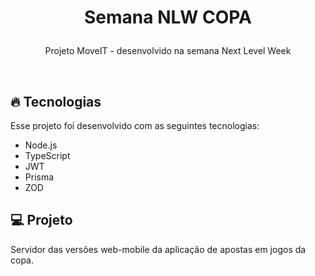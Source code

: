 <h1 align="center">
  <p>Semana NLW COPA</p>
</h1>

<p align="center">
  Projeto MoveIT - desenvolvido na semana Next Level Week
</p>

<br>

## 🔥 Tecnologias

Esse projeto foi desenvolvido com as seguintes tecnologias:

- Node.js
- TypeScript
- JWT
- Prisma
- ZOD

## 💻 Projeto

Servidor das versões web-mobile da aplicação de apostas em jogos da copa.
